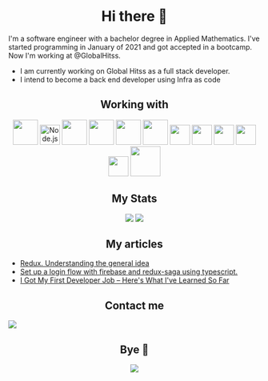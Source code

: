 <p>
<h1 align="center"> Hi there 👋 </h1>  
</p>

I'm a software engineer with a bachelor degree in Applied Mathematics. I've started programming in January of 2021 and got accepted in a bootcamp. Now I'm working at @GlobalHitss.

- I am currently working on Global Hitss as a full stack developer.
- I intend to become a back end developer using Infra as code 

<h2 align="center"> Working with </h2>

<p align="center">
  <img src="https://cdn.jsdelivr.net/gh/devicons/devicon/icons/graphql/graphql-plain-wordmark.svg" width="50px" />
  <img src="https://github.com/get-icon/geticon/raw/master/icons/nodejs-icon.svg" alt="Node.js" width="40px" />
  <img src="https://cdn.jsdelivr.net/gh/devicons/devicon/icons/heroku/heroku-original-wordmark.svg" width="50px" />
  <img src="https://cdn.jsdelivr.net/gh/devicons/devicon/icons/docker/docker-original-wordmark.svg" width="50px" />
  <img src="https://cdn.jsdelivr.net/gh/devicons/devicon/icons/postgresql/postgresql-original-wordmark.svg" width="50px" />
  <img src="https://cdn.jsdelivr.net/gh/devicons/devicon/icons/express/express-original-wordmark.svg" width="50px" />
  <img src="https://cdn.jsdelivr.net/gh/devicons/devicon/icons/mongodb/mongodb-plain-wordmark.svg" width="40px" />
  <img src="https://cdn.jsdelivr.net/gh/devicons/devicon/icons/jest/jest-plain.svg" width="40px" />
  <img src="https://cdn.jsdelivr.net/gh/devicons/devicon/icons/typescript/typescript-original.svg" width="40px" />
  <img src="https://cdn.jsdelivr.net/gh/devicons/devicon/icons/javascript/javascript-original.svg" width="40px" />
  <img src="https://cdn.jsdelivr.net/gh/devicons/devicon/icons/redux/redux-original.svg" width="40px" />
  <img src="https://user-images.githubusercontent.com/76003107/136183827-36dc03ae-d0d7-43af-8495-20b9e31a38d7.png" width="60px" />
</p>

<h2 align="center"> My Stats </h2>

<p align="center">
 <img src="https://github-readme-stats.vercel.app/api?username=LeoAntunesBrombilla&show_icons=true&theme=radical" />
 <img src="https://github-readme-stats.vercel.app/api/top-langs/?username=LeoAntunesBrombilla&hide=css,html&layout=compact&theme=radical" />
<p>

<p align="center" >
<h2 align="center"> My articles </h2>
      <ul>
          <li>
            <a href="https://medium.com/@antunes.b.leonardo/redux-understanding-the-general-idea-cf1d8bda3f0"> 
              Redux. Understanding the general idea 
            </a> 
          </li>
          <li>
            <a href="https://medium.com/@antunes.b.leonardo/set-up-a-login-flow-with-firebase-and-redux-saga-303ed2a116b8"> 
              Set up a login flow with firebase and redux-saga using typescript. 
            </a> 
          </li>
          <li>
            <a href="https://www.freecodecamp.org/news/what-ive-learned-at-my-first-developer-job/"> 
              I Got My First Developer Job – Here's What I've Learned So Far
            </a> 
          </li>
       </ul>
</p>

<p align="center" >
  <h2 align="center"> Contact me </h2>
  <a href="https://www.linkedin.com/in/leonardo-brombilla/"> 
    <img src="https://img.shields.io/badge/LinkedIn-0077B5?style=for-the-badge&logo=linkedin&logoColor=white"/>
  </a>
</p>

<p>
<h2 align="center"> Bye 👋 </h2>  
</p>

<p align="center">
 <img src="https://user-images.githubusercontent.com/76003107/149659633-3de64c92-73db-4e84-9e7d-5dec6726c81c.gif" />
<p>

